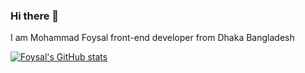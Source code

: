 ### Hi there 👋

I am Mohammad Foysal front-end developer from Dhaka Bangladesh

[![Foysal's GitHub stats](https://github-readme-stats.vercel.app/api?username=Foy5al)](https://github.com/anuraghazra/github-readme-stats)
